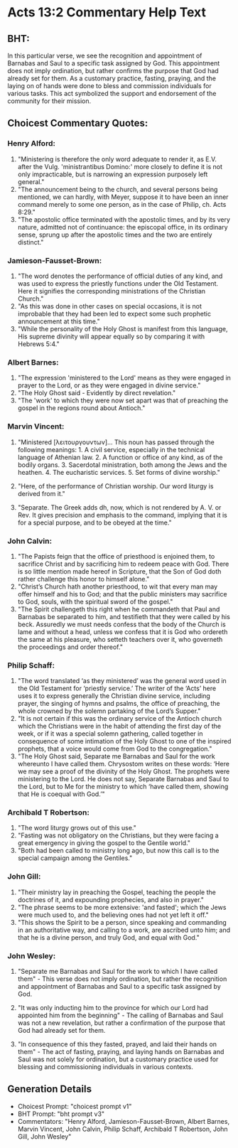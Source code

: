 # Acts 13:2 Commentary Help Text

## BHT:
In this particular verse, we see the recognition and appointment of Barnabas and Saul to a specific task assigned by God. This appointment does not imply ordination, but rather confirms the purpose that God had already set for them. As a customary practice, fasting, praying, and the laying on of hands were done to bless and commission individuals for various tasks. This act symbolized the support and endorsement of the community for their mission.

## Choicest Commentary Quotes:
### Henry Alford:
1. "Ministering is therefore the only word adequate to render it, as E.V. after the Vulg. 'ministrantibus Domino:' more closely to define it is not only impracticable, but is narrowing an expression purposely left general."
2. "The announcement being to the church, and several persons being mentioned, we can hardly, with Meyer, suppose it to have been an inner command merely to some one person, as in the case of Philip, ch. Acts 8:29."
3. "The apostolic office terminated with the apostolic times, and by its very nature, admitted not of continuance: the episcopal office, in its ordinary sense, sprung up after the apostolic times and the two are entirely distinct."

### Jamieson-Fausset-Brown:
1. "The word denotes the performance of official duties of any kind, and was used to express the priestly functions under the Old Testament. Here it signifies the corresponding ministrations of the Christian Church."
2. "As this was done in other cases on special occasions, it is not improbable that they had been led to expect some such prophetic announcement at this time."
3. "While the personality of the Holy Ghost is manifest from this language, His supreme divinity will appear equally so by comparing it with Hebrews 5:4."

### Albert Barnes:
1. "The expression 'ministered to the Lord' means as they were engaged in prayer to the Lord, or as they were engaged in divine service."
2. "The Holy Ghost said - Evidently by direct revelation."
3. "The 'work' to which they were now set apart was that of preaching the gospel in the regions round about Antioch."

### Marvin Vincent:
1. "Ministered [λειτουργουντων]... This noun has passed through the following meanings: 1. A civil service, especially in the technical language of Athenian law. 2. A function or office of any kind, as of the bodily organs. 3. Sacerdotal ministration, both among the Jews and the heathen. 4. The eucharistic services. 5. Set forms of divine worship." 

2. "Here, of the performance of Christian worship. Our word liturgy is derived from it."

3. "Separate. The Greek adds dh, now, which is not rendered by A. V. or Rev. It gives precision and emphasis to the command, implying that it is for a special purpose, and to be obeyed at the time."

### John Calvin:
1. "The Papists feign that the office of priesthood is enjoined them, to sacrifice Christ and by sacrificing him to redeem peace with God. There is so little mention made hereof in Scripture, that the Son of God doth rather challenge this honor to himself alone."
2. "Christ’s Church hath another priesthood, to wit that every man may offer himself and his to God; and that the public ministers may sacrifice to God, souls, with the spiritual sword of the gospel."
3. "The Spirit challengeth this right when he commandeth that Paul and Barnabas be separated to him, and testifieth that they were called by his beck. Assuredly we must needs confess that the body of the Church is lame and without a head, unless we confess that it is God who ordereth the same at his pleasure, who setteth teachers over it, who governeth the proceedings and order thereof."

### Philip Schaff:
1. "The word translated ‘as they ministered’ was the general word used in the Old Testament for ‘priestly service.’ The writer of the ‘Acts’ here uses it to express generally the Christian divine service, including prayer, the singing of hymns and psalms, the office of preaching, the whole crowned by the solemn partaking of the Lord’s Supper."
2. "It is not certain if this was the ordinary service of the Antioch church which the Christians were in the habit of attending the first day of the week, or if it was a special solemn gathering, called together in consequence of some intimation of the Holy Ghost to one of the inspired prophets, that a voice would come from God to the congregation."
3. "The Holy Ghost said, Separate me Barnabas and Saul for the work whereunto I have called them. Chrysostom writes on these words: ‘Here we may see a proof of the divinity of the Holy Ghost. The prophets were ministering to the Lord. He does not say, Separate Barnabas and Saul to the Lord, but to Me for the ministry to which ‘have called them, showing that He is coequal with God.’"

### Archibald T Robertson:
1. "The word liturgy grows out of this use." 
2. "Fasting was not obligatory on the Christians, but they were facing a great emergency in giving the gospel to the Gentile world."
3. "Both had been called to ministry long ago, but now this call is to the special campaign among the Gentiles."

### John Gill:
1. "Their ministry lay in preaching the Gospel, teaching the people the doctrines of it, and expounding prophecies, and also in prayer." 
2. "The phrase seems to be more extensive: 'and fasted'; which the Jews were much used to, and the believing ones had not yet left it off." 
3. "This shows the Spirit to be a person, since speaking and commanding in an authoritative way, and calling to a work, are ascribed unto him; and that he is a divine person, and truly God, and equal with God."

### John Wesley:
1. "Separate me Barnabas and Saul for the work to which I have called them" - This verse does not imply ordination, but rather the recognition and appointment of Barnabas and Saul to a specific task assigned by God.

2. "It was only inducting him to the province for which our Lord had appointed him from the beginning" - The calling of Barnabas and Saul was not a new revelation, but rather a confirmation of the purpose that God had already set for them.

3. "In consequence of this they fasted, prayed, and laid their hands on them" - The act of fasting, praying, and laying hands on Barnabas and Saul was not solely for ordination, but a customary practice used for blessing and commissioning individuals in various contexts.


## Generation Details
- Choicest Prompt: "choicest prompt v1"
- BHT Prompt: "bht prompt v3"
- Commentators: "Henry Alford, Jamieson-Fausset-Brown, Albert Barnes, Marvin Vincent, John Calvin, Philip Schaff, Archibald T Robertson, John Gill, John Wesley"
